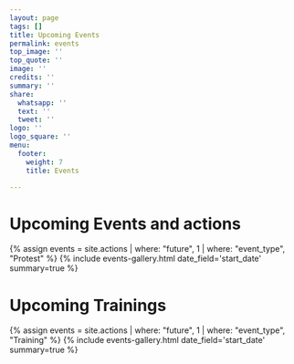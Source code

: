 ```yaml
---
layout: page
tags: []
title: Upcoming Events
permalink: events
top_image: ''
top_quote: ''
image: ''
credits: ''
summary: ''
share:
  whatsapp: ''
  text: ''
  tweet: ''
logo: ''
logo_square: ''
menu:
  footer:
    weight: 7
    title: Events

---
```

# Upcoming Events and actions

{% assign events = site.actions | where: "future", 1 | where: "event_type", "Protest" %}
{% include events-gallery.html date_field='start_date' summary=true %}

# Upcoming Trainings

{% assign events = site.actions | where: "future", 1 | where: "event_type", "Training" %}
{% include events-gallery.html date_field='start_date' summary=true %}